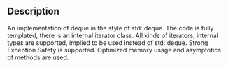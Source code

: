 ## Description
An implementation of deque in the style of std::deque. The code is fully templated, there is an internal iterator class. All kinds of iterators, internal types are supported, implied to be used instead of std::deque. Strong Exception Safety is supported. Optimized memory usage and asymptotics of methods are used.